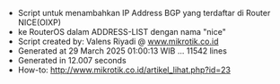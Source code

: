 - Script untuk menambahkan IP Address BGP yang terdaftar di Router NICE(OIXP)
- ke RouterOS dalam ADDRESS-LIST dengan nama "nice"
- Script created by: Valens Riyadi @ www.mikrotik.co.id
- Generated at 29 March 2025 01:00:13 WIB ... 11542 lines
- Generated in 12.007 seconds
- How-to: http://www.mikrotik.co.id/artikel_lihat.php?id=23
